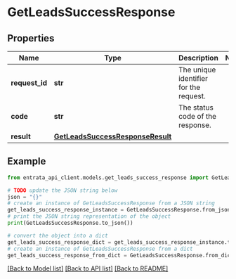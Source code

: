 # GetLeadsSuccessResponse


## Properties

Name | Type | Description | Notes
------------ | ------------- | ------------- | -------------
**request_id** | **str** | The unique identifier for the request. | 
**code** | **str** | The status code of the response. | 
**result** | [**GetLeadsSuccessResponseResult**](GetLeadsSuccessResponseResult.md) |  | 

## Example

```python
from entrata_api_client.models.get_leads_success_response import GetLeadsSuccessResponse

# TODO update the JSON string below
json = "{}"
# create an instance of GetLeadsSuccessResponse from a JSON string
get_leads_success_response_instance = GetLeadsSuccessResponse.from_json(json)
# print the JSON string representation of the object
print(GetLeadsSuccessResponse.to_json())

# convert the object into a dict
get_leads_success_response_dict = get_leads_success_response_instance.to_dict()
# create an instance of GetLeadsSuccessResponse from a dict
get_leads_success_response_from_dict = GetLeadsSuccessResponse.from_dict(get_leads_success_response_dict)
```
[[Back to Model list]](../README.md#documentation-for-models) [[Back to API list]](../README.md#documentation-for-api-endpoints) [[Back to README]](../README.md)


